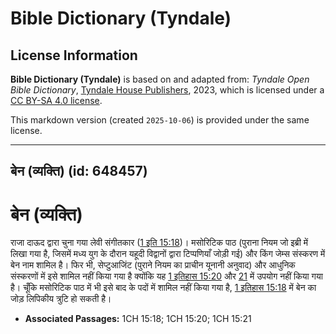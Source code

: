 # Bible Dictionary (Tyndale)

## License Information

**Bible Dictionary (Tyndale)** is based on and adapted from: _Tyndale Open Bible Dictionary_, [Tyndale House Publishers](https://tyndaleopenresources.com/), 2023, which is licensed under a [CC BY-SA 4.0 license](https://creativecommons.org/licenses/by-sa/4.0/legalcode.en).

This markdown version (created `2025-10-06`) is provided under the same license.



--------------------------------

## बेन (व्यक्ति) (id: 648457)

बेन (व्यक्ति)
=============

राजा दाऊद द्वारा चुना गया लेवी संगीतकार ([1 इति 15:18](https://ref.ly/1Chr15:18))। मसोरिटिक पाठ (पुराना नियम जो इब्री में लिखा गया है, जिसमें मध्य युग के दौरान यहूदी विद्वानों द्वारा टिप्पणियाँ जोड़ी गई) और किंग जेम्स संस्करण में बेन नाम शामिल है। फिर भी, सेप्टुआजिंट (पुराने नियम का प्राचीन यूनानी अनुवाद) और आधुनिक संस्करणों में इसे शामिल नहीं किया गया है क्योंकि यह [1 इतिहास 15:20](https://ref.ly/1Chr15:20) और [21](https://ref.ly/1Chr15:21) में उपयोग नहीं किया गया है। चूँकि मसोरिटिक पाठ में भी इसे बाद के पदों में शामिल नहीं किया गया है, [1 इतिहास 15:18](https://ref.ly/1Chr15:18) में बेन का जोड़ लिपिकीय त्रुटि हो सकती है।

* **Associated Passages:** 1CH 15:18; 1CH 15:20; 1CH 15:21

